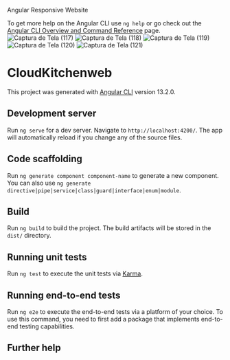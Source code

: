 Angular Responsive Website

To get more help on the Angular CLI use `ng help` or go check out the [Angular CLI Overview and Command Reference](https://angular.io/cli) page.
![Captura de Tela (117)](https://user-images.githubusercontent.com/71307225/152860281-abbf9072-669e-40f4-ab68-c2d55ceed515.png)
![Captura de Tela (118)](https://user-images.githubusercontent.com/71307225/152860289-a19c85c1-b094-4b8a-8ed0-4c403a91f232.png)
![Captura de Tela (119)](https://user-images.githubusercontent.com/71307225/152860305-d34c6ec8-416e-4c56-a4f7-8a3687d92bb9.png)
![Captura de Tela (120)](https://user-images.githubusercontent.com/71307225/152860315-3e17be50-06ea-4b6a-aace-d768404be48f.png)
![Captura de Tela (121)](https://user-images.githubusercontent.com/71307225/152860333-542d2ef1-fcff-41c5-878d-4bd56732447b.png)

# CloudKitchenweb

This project was generated with [Angular CLI](https://github.com/angular/angular-cli) version 13.2.0.

## Development server

Run `ng serve` for a dev server. Navigate to `http://localhost:4200/`. The app will automatically reload if you change any of the source files.

## Code scaffolding

Run `ng generate component component-name` to generate a new component. You can also use `ng generate directive|pipe|service|class|guard|interface|enum|module`.

## Build

Run `ng build` to build the project. The build artifacts will be stored in the `dist/` directory.

## Running unit tests

Run `ng test` to execute the unit tests via [Karma](https://karma-runner.github.io).

## Running end-to-end tests

Run `ng e2e` to execute the end-to-end tests via a platform of your choice. To use this command, you need to first add a package that implements end-to-end testing capabilities.

## Further help
